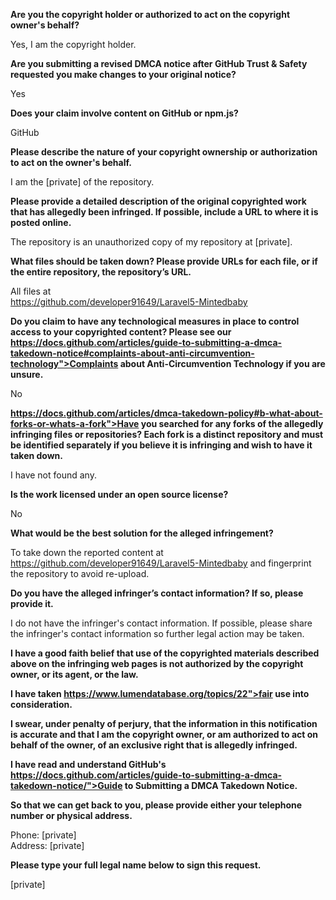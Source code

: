 **Are you the copyright holder or authorized to act on the copyright owner's behalf?**

Yes, I am the copyright holder.

**Are you submitting a revised DMCA notice after GitHub Trust & Safety requested you make changes to your original notice?**

Yes

**Does your claim involve content on GitHub or npm.js?**

GitHub

**Please describe the nature of your copyright ownership or authorization to act on the owner's behalf.**

I am the [private] of the repository.

**Please provide a detailed description of the original copyrighted work that has allegedly been infringed. If possible, include a URL to where it is posted online.**

The repository is an unauthorized copy of my repository at [private].

**What files should be taken down? Please provide URLs for each file, or if the entire repository, the repository’s URL.**

All files at  
https://github.com/developer91649/Laravel5-Mintedbaby

**Do you claim to have any technological measures in place to control access to your copyrighted content? Please see our https://docs.github.com/articles/guide-to-submitting-a-dmca-takedown-notice#complaints-about-anti-circumvention-technology">Complaints about Anti-Circumvention Technology if you are unsure.**

No

**https://docs.github.com/articles/dmca-takedown-policy#b-what-about-forks-or-whats-a-fork">Have you searched for any forks of the allegedly infringing files or repositories? Each fork is a distinct repository and must be identified separately if you believe it is infringing and wish to have it taken down.**

I have not found any.

**Is the work licensed under an open source license?**

No

**What would be the best solution for the alleged infringement?**

To take down the reported content at https://github.com/developer91649/Laravel5-Mintedbaby and fingerprint the repository to avoid re-upload.

**Do you have the alleged infringer’s contact information? If so, please provide it.**

I do not have the infringer's contact information. If possible, please share the infringer's contact information so further legal action may be taken.

**I have a good faith belief that use of the copyrighted materials described above on the infringing web pages is not authorized by the copyright owner, or its agent, or the law.**

**I have taken https://www.lumendatabase.org/topics/22">fair use into consideration.**

**I swear, under penalty of perjury, that the information in this notification is accurate and that I am the copyright owner, or am authorized to act on behalf of the owner, of an exclusive right that is allegedly infringed.**

**I have read and understand GitHub's https://docs.github.com/articles/guide-to-submitting-a-dmca-takedown-notice/">Guide to Submitting a DMCA Takedown Notice.**

**So that we can get back to you, please provide either your telephone number or physical address.**

Phone: [private]  
Address: [private]

**Please type your full legal name below to sign this request.**

[private]
